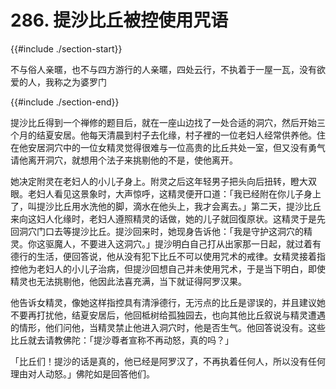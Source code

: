 # 286. 提沙比丘被控使用咒语
{{#include ./section-start}}

不与俗人亲暱，也不与四方游行的人亲暱，四处云行，不执着于一屋一瓦，没有欲爱的人，我称之为婆罗门

{{#include ./section-end}}

提沙比丘得到一个禅修的题目后，就在一座山边找了一处合适的洞穴，然后开始三个月的结夏安居。他每天清晨到村子去化缘，村子裡的一位老妇人经常供养他。住在他安居洞穴中的一位女精灵觉得很难与一位高贵的比丘共处一室，但又没有勇气请他离开洞穴，就想用个法子来挑剔他的不是，使他离开。

她决定附灵在老妇人的小儿子身上。附灵之后这年轻男子把头向后扭转，瞪大双眼。老妇人看见这景象时，大声惊呼，这精灵便开口道：「我已经附在你儿子身上了，叫提沙比丘用水洗他的脚，滴水在他头上，我才会离去。」第二天，提沙比丘来向这妇人化缘时，老妇人遵照精灵的话做，她的儿子就回復原状。这精灵于是先回洞穴门口去等提沙比丘。提沙回来时，她现身告诉他：「我是守护这洞穴的精灵。你这驱魔人，不要进入这洞穴。」提沙明白自己打从出家那一日起，就过着有德行的生活，便回答说，他从没有犯下比丘不可以使用咒术的戒律。女精灵接着指控他为老妇人的小儿子治病，但提沙回想自己并未使用咒术，于是当下明白，即使精灵也无法挑剔他，他因此法喜充满，当下就证得阿罗汉果。

他告诉女精灵，像她这样指控具有清淨德行，无污点的比丘是谬误的，并且建议她不要再打扰他，结夏安居后，他回柢树给孤独园去，也向其他比丘叙说与精灵遭遇的情形，他们问他，当精灵禁止他进入洞穴时，他是否生气。他回答说没有。这些比丘就去请教佛陀：「提沙尊者宣称不再动怒，真的吗？」

「比丘们！提沙的话是真的，他已经是阿罗汉了，不再执着任何人，所以没有任何理由对人动怒。」佛陀如是回答他们。

